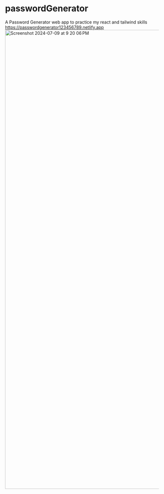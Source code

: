 # passwordGenerator
A Password Generator web app to practice my react and tailwind skills
<br>
https://passwordgenerator123456789.netlify.app
<img width="1500" alt="Screenshot 2024-07-09 at 9 20 06 PM" src="https://github.com/joyal-jij0/passwordGenerator/assets/109350246/3a99ffb9-731e-4173-a49f-b26eccd4e1d1">
